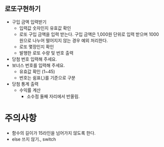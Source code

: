 ## 로또구현하기

- 구입 금액 입력받기
  - 입력값 숫자인지 유효값 확인
  - 로또 구입 금액을 입력 받는다. 구입 금액은 1,000원 단위로 입력 받으며 1000원으로 나누어 떨어지지 않는 경우 예외 처리한다.
  - 로또 몇장인지 확인
  - 발행한 로또 수량 및 번호 출력
- 당첨 번호 입력해 주세요.
- 보너스 번호를 입력해 주세요.
  - 유효값 확인 (1~45)
  - 번호는 쉼표(,)를 기준으로 구분
- 당첨 통계 출력
  - 수익률 계산
    - 소수점 둘째 자리에서 반올림.

# 주의사항

- 함수의 길이가 15라인을 넘어가지 않도록 한다.
- else 쓰지 않기., switch
